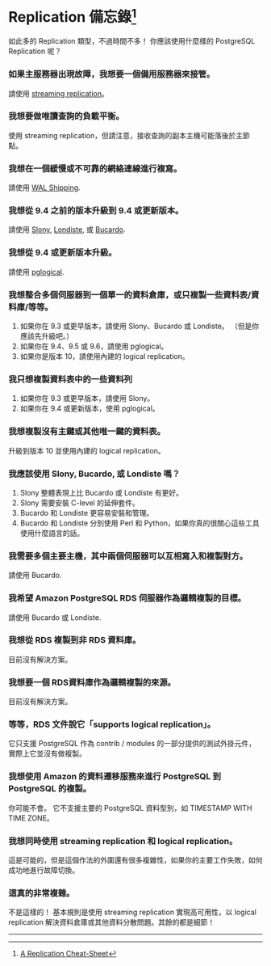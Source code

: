 # Replication 備忘錄[^1]

如此多的 Replication 類型，不過時間不多！ 你應該使用什麼樣的 PostgreSQL Replication 呢？

### 如果主服務器出現故障，我想要一個備用服務器來接管。

請使用 [streaming replication](https://www.postgresql.org/docs/current/static/warm-standby.html#STREAMING-REPLICATION)。

### 我想要做唯讀查詢的負載平衡。

使用 streaming replication，但請注意，接收查詢的副本主機可能落後於主節點。

### 我想在一個緩慢或不可靠的網絡連線進行複寫。

請使用 [WAL Shipping](https://www.postgresql.org/docs/current/static/warm-standby.html).

### 我想從 9.4 之前的版本升級到 9.4 或更新版本。

請使用 [Slony](http://www.slony.info/), [Londiste](https://wiki.postgresql.org/wiki/SkyTools), 或 [Bucardo](https://bucardo.org/Bucardo/).

### 我想從 9.4 或更新版本升級。

請使用 [pglogical](https://www.2ndquadrant.com/en/resources/pglogical/).

### 我想整合多個伺服器到一個單一的資料倉庫，或只複製一些資料表/資料庫/等等。

1. 如果你在 9.3 或更早版本，請使用 Slony、Bucardo 或 Londiste。 （但是你應該先升級吧。）
2. 如果你在 9.4、9.5 或 9.6，請使用 pglogical。
3. 如果你是版本 10，請使用內建的 logical replication。

### 我只想複製資料表中的一些資料列

1. 如果你在 9.3 或更早版本，請使用 Slony。
2. 如果你在 9.4 或更新版本，使用 pglogical。

### 我想複製沒有主鍵或其他唯一鍵的資料表。

升級到版本 10 並使用內建的 logical replication。

### 我應該使用 Slony, Bucardo, 或 Londiste 嗎？

1. Slony 整體表現上比 Bucardo 或 Londiste 有更好。
2. Slony 需要安裝 C-level 的延伸套件。
3. Bucardo 和 Londiste 更容易安裝和管理。
4. Bucardo 和 Londiste 分別使用 Perl 和 Python，如果你真的很關心這些工具使用什麼語言的話。

### 我需要多個主要主機，其中兩個伺服器可以互相寫入和複製對方。

請使用 Bucardo.

### 我希望 Amazon PostgreSQL RDS 伺服器作為邏輯複製的目標。

請使用 Bucardo 或 Londiste.

### 我想從 RDS 複製到非 RDS 資料庫。

目前沒有解決方案。

### 我想要一個 RDS資料庫作為邏輯複製的來源。

目前沒有解決方案。

### 等等，RDS 文件說它「supports logical replication」。

它只支援 PostgreSQL 作為 contrib / modules 的一部分提供的測試外掛元件，實際上它並沒有做複製。

### 我想使用 Amazon 的資料遷移服務來進行 PostgreSQL 到 PostgreSQL 的複製。

你可能不會。 它不支援主要的 PostgreSQL 資料型別，如 TIMESTAMP WITH TIME ZONE。

### 我想同時使用 streaming replication 和 logical replication。

這是可能的，但是這個作法的外圍還有很多複雜性，如果你的主要工作失敗，如何成功地進行故障切換。

### 這真的非常複雜。

不是這樣的！ 基本規則是使用 streaming replication 實現高可用性，以 logical replication 解決資料倉庫或其他資料分散問題。其餘的都是細節！

---

[^1]:  [A Replication Cheat-Sheet](http://thebuild.com/blog/2018/01/02/a-replication-cheat-sheat/)

